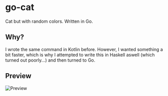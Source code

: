 # go-cat
Cat but with random colors. Written in Go.

## Why?

I wrote the same command in Kotlin before. However, I wanted something a bit faster, which is why I attempted to write this in Haskell aswell (which turned out poorly...) and then turned to Go.

## Preview
![Preview](docs/preview.gif)
